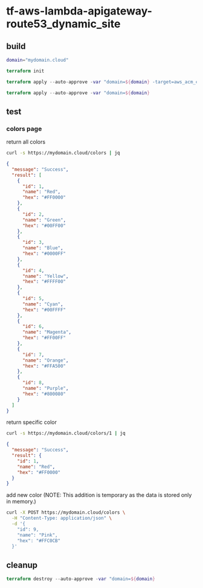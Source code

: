 # tf-aws-lambda-apigateway-route53_dynamic_site

## build

```bash
domain="mydomain.cloud"
```

```terraform
terraform init
```

```terraform
terraform apply --auto-approve -var "domain=${domain} -target=aws_acm_certificate.web
```

```terraform
terraform apply --auto-approve -var "domain=${domain}
```

## test

### colors page

return all colors

```bash
curl -s https://mydomain.cloud/colors | jq
```

```json
{
  "message": "Success",
  "result": [
    {
      "id": 1,
      "name": "Red",
      "hex": "#FF0000"
    },
    {
      "id": 2,
      "name": "Green",
      "hex": "#00FF00"
    },
    {
      "id": 3,
      "name": "Blue",
      "hex": "#0000FF"
    },
    {
      "id": 4,
      "name": "Yellow",
      "hex": "#FFFF00"
    },
    {
      "id": 5,
      "name": "Cyan",
      "hex": "#00FFFF"
    },
    {
      "id": 6,
      "name": "Magenta",
      "hex": "#FF00FF"
    },
    {
      "id": 7,
      "name": "Orange",
      "hex": "#FFA500"
    },
    {
      "id": 8,
      "name": "Purple",
      "hex": "#800080"
    }
  ]
}
```

return specific color

```bash
curl -s https://mydomain.cloud/colors/1 | jq
```

```json
{
  "message": "Success",
  "result": {
    "id": 1,
    "name": "Red",
    "hex": "#FF0000"
  }
}
```

add new color (NOTE: This addition is temporary as the data is stored only in memory.)

```bash
curl -X POST https://mydomain.cloud/colors \
  -H "Content-Type: application/json" \
  -d '{
    "id": 9,
    "name": "Pink",
    "hex": "#FFC0CB"
  }'
```

## cleanup

```terraform
terraform destroy --auto-approve -var "domain=${domain}
```
